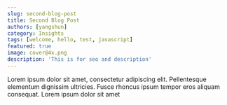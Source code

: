 ```yaml
---
slug: second-blog-post
title: Second Blog Post
authors: [yangshun]
category: Insights
tags: [welcome, hello, test, javascript]
featured: true
image: cover@4x.png
description: 'This is for seo and description'
---
```


Lorem ipsum dolor sit amet, consectetur adipiscing elit. Pellentesque elementum dignissim ultricies. Fusce rhoncus ipsum tempor eros aliquam consequat. Lorem ipsum dolor sit amet
